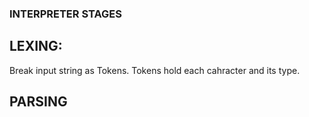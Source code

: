 ### INTERPRETER STAGES

## LEXING:
Break input string as Tokens. Tokens hold each cahracter and its type.

## PARSING